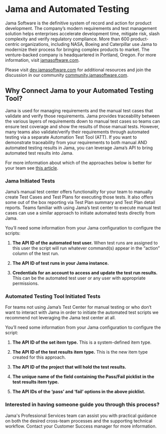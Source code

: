 # Jama and Automated Testing

Jama Software is the definitive system of record and action for product development. The company’s modern requirements and test management solution helps enterprises accelerate development time, mitigate risk, slash complexity and verify regulatory compliance. More than 600 product-centric organizations, including NASA, Boeing and Caterpillar use Jama to modernize their process for bringing complex products to market. The venture-backed company is headquartered in Portland, Oregon. For more information, visit [jamasoftware.com](http://jamasoftware.com).

Please visit [dev.jamasoftware.com](http://dev.jamasoftware.com) for additional resources and join the discussion in our community [community.jamasoftware.com](http://community.jamasoftware.com).

## Why Connect Jama to your Automated Testing Tool?
Jama is used for managing requirements and the manual test cases that validate and verify those requirements.  Jama provides traceability between the various layers of requirements down to manual test cases so teams can ensure test coverage and show the results of those manual tests.  However, many teams also validate/verify their requirements through automated testing via a separate Automation Test Tool (ATT).  If you want to demonstrate traceability from your requirements to both manual AND automated testing results in Jama, you can leverage Jama’s API to bring automated test results into Jama.

For more information about which of the approaches below is better for your team see [this article](https://community.jamasoftware.com/blogs/iman-bilal/2017/01/25/connecting-jama-to-your-automated-testing-tool).

### Jama Initiated Tests
Jama’s manual test center offers functionality for your team to manually create Test Cases and Test Plans for executing those tests.  It also offers some out of the box reporting via Test Plan summary and Test Plan detail reports.  Teams familiar with using Jama’s test center to execute manual test cases can use a similar approach to initiate automated tests directly from Jama.

You’ll need some information from your Jama configuration to configure the scripts:

1. __The API ID of the automated test user.__  When test runs are assigned to this user the script will run whatever command(s) appear in the “action” column of the test run.

2. __The API ID of test runs in your Jama instance.__

3. __Credentials for an account to access and update the test run results.__  This can be the automated test user or any user with appropriate permissions.

### Automated Testing Tool Initiated Tests
For teams not using Jama’s Test Center for manual testing or who don’t want to interact with Jama in order to initiate the automated test scripts we recommend not leveraging the Jama test center at all.

You’ll need some information from your Jama configuration to configure the script:

1. __The API ID of the set item type.__  This is a system-defined item type.

2. __The API ID of the test results item type.__  This is the new item type created for this approach.

3. __The API ID of the project that will hold the test results.__

4. __The unique name of the field containing the Pass/Fail picklist in the test results item type.__

5. __The API IDs of the ‘pass’ and ‘fail’ options in the above picklist.__

### Interested in having someone guide you through this process?
Jama's Professional Services team can assist you with practical guidance on both the desired cross-team processes and the supporting technical workflow.  Contact your Customer Success manager for more information.
